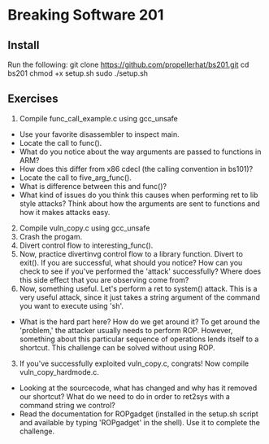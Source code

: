 # Breaking Software 201

## Install
Run the following:
git clone https://github.com/propellerhat/bs201.git
cd bs201
chmod +x setup.sh
sudo ./setup.sh

## Exercises
 1. Compile func_call_example.c using gcc_unsafe
  * Use your favorite disassembler to inspect main.
  * Locate the call to func().
  * What do you notice about the way arguments are passed to functions in ARM?
  * How does this differ from x86 cdecl (the calling convention in bs101)?
  * Locate the call to five_arg_func().
  * What is difference between this and func()?
  * What kind of issues do you think this causes when performing ret to lib
    style attacks? Think about how the arguments are sent to functions and
    how it makes attacks easy.
 2. Compile vuln_copy.c using gcc_unsafe
  1. Crash the progam.
  2. Divert control flow to interesting_func().
  3. Now, practice divertinvg control flow to a library function. Divert to
     exit(). If you are successful, what should you notice? How can you check
     to see if you've performed the 'attack' successfully? Where does this
     side effect that you are observing come from?
  4. Now, something useful. Let's perform a ret to system() attack. This is a
     very useful attack, since it just takes a string argument of the command
     you want to execute using 'sh'.
   * What is the hard part here? How do we get around it? To get around the
     'problem,' the attacker usually needs to perform ROP. However, something
     about this particular sequence of operations lends itself to a shortcut.
     This challenge can be solved without using ROP.
 3. If you've successfully exploited vuln_copy.c, congrats! Now compile
    vuln_copy_hardmode.c.
  * Looking at the sourcecode, what has changed and why has it removed our
    shortcut? What do we need to do in order to ret2sys with a command string
    we control?
  * Read the documentation for ROPgadget (installed in the setup.sh script and
    available by typing 'ROPgadget' in the shell). Use it to complete the
    challenge.
